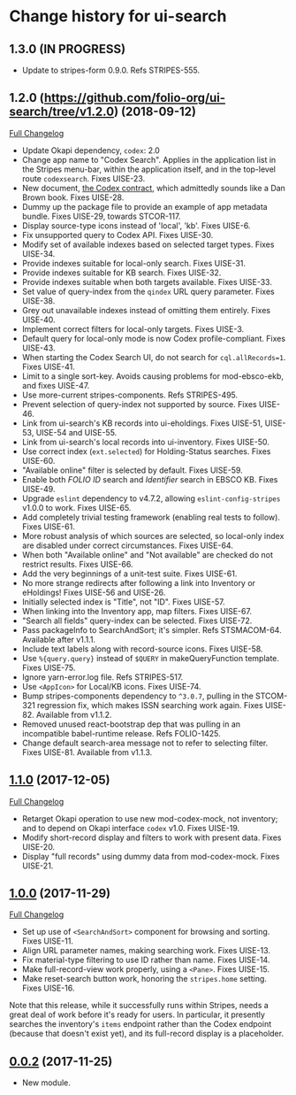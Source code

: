 # Change history for ui-search

## 1.3.0 (IN PROGRESS)

* Update to stripes-form 0.9.0. Refs STRIPES-555.

## 1.2.0 (https://github.com/folio-org/ui-search/tree/v1.2.0) (2018-09-12)
[Full Changelog](https://github.com/folio-org/ui-search/compare/v1.1.0...v1.2.0)

* Update Okapi dependency, `codex`: 2.0
* Change app name to "Codex Search". Applies in the application list in the Stripes menu-bar, within the application itself, and in the top-level route `codexsearch`. Fixes UISE-23.
* New document, [the Codex contract](doc/codex-contract.md), which admittedly sounds like a Dan Brown book. Fixes UISE-28.
* Dummy up the package file to provide an example of app metadata bundle. Fixes UISE-29, towards STCOR-117.
* Display source-type icons instead of 'local', 'kb'. Fixes UISE-6.
* Fix unsupported query to Codex API. Fixes UISE-30.
* Modify set of available indexes based on selected target types. Fixes UISE-34.
* Provide indexes suitable for local-only search. Fixes UISE-31.
* Provide indexes suitable for KB search. Fixes UISE-32.
* Provide indexes suitable when both targets available. Fixes UISE-33.
* Set value of query-index from the `qindex` URL query parameter. Fixes UISE-38.
* Grey out unavailable indexes instead of omitting them entirely. Fixes UISE-40.
* Implement correct filters for local-only targets. Fixes UISE-3.
* Default query for local-only mode is now Codex profile-compliant. Fixes UISE-43.
* When starting the Codex Search UI, do not search for `cql.allRecords=1`. Fixes UISE-41.
* Limit to a single sort-key. Avoids causing problems for mod-ebsco-ekb, and fixes UISE-47.
* Use more-current stripes-components. Refs STRIPES-495.
* Prevent selection of query-index not supported by source. Fixes UISE-46.
* Link from ui-search's KB records into ui-eholdings. Fixes UISE-51, UISE-53, UISE-54 and UISE-55.
* Link from ui-search's local records into ui-inventory. Fixes UISE-50.
* Use correct index (`ext.selected`) for Holding-Status searches. Fixes UISE-60.
* "Available online" filter is selected by default. Fixes UISE-59.
* Enable both _FOLIO ID_ search and _Identifier_ search in EBSCO KB. Fixes UISE-49.
* Upgrade `eslint` dependency to v4.7.2, allowing `eslint-config-stripes` v1.0.0 to work. Fixes UISE-65.
* Add completely trivial testing framework (enabling real tests to follow). Fixes UISE-61.
* More robust analysis of which sources are selected, so local-only index are disabled under correct circumstances. Fixes UISE-64.
* When both "Available online" and "Not available" are checked do not restrict results. Fixes UISE-66.
* Add the very beginnings of a unit-test suite. Fixes UISE-61.
* No more strange redirects after following a link into Inventory or eHoldings! Fixes UISE-56 and UISE-26.
* Initially selected index is "Title", not "ID". Fixes UISE-57.
* When linking into the Inventory app, map filters. Fixes UISE-67.
* "Search all fields" query-index can be selected. Fixes UISE-72.
* Pass packageInfo to SearchAndSort; it's simpler. Refs STSMACOM-64. Available after v1.1.1.
* Include text labels along with record-source icons. Fixes UISE-58.
* Use `%{query.query}` instead of `$QUERY` in makeQueryFunction template. Fixes UISE-75.
* Ignore yarn-error.log file. Refs STRIPES-517.
* Use `<AppIcon>` for Local/KB icons. Fixes UISE-74.
* Bump stripes-components dependency to `^3.0.7`, pulling in the STCOM-321 regression fix, which makes ISSN searching work again. Fixes UISE-82. Available from v1.1.2.
* Removed unused react-bootstrap dep that was pulling in an incompatible babel-runtime release. Refs FOLIO-1425.
* Change default search-area message not to refer to selecting filter. Fixes UISE-81. Available from v1.1.3.

## [1.1.0](https://github.com/folio-org/ui-search/tree/v1.1.0) (2017-12-05)
[Full Changelog](https://github.com/folio-org/ui-search/compare/v1.0.0...v1.1.0)

* Retarget Okapi operation to use new mod-codex-mock, not inventory; and to depend on Okapi interface `codex` v1.0. Fixes UISE-19.
* Modify short-record display and filters to work with present data. Fixes UISE-20.
* Display "full records" using dummy data from mod-codex-mock. Fixes UISE-21.

## [1.0.0](https://github.com/folio-org/ui-search/tree/v1.0.0) (2017-11-29)
[Full Changelog](https://github.com/folio-org/ui-search/compare/v0.0.2...v1.0.0)

* Set up use of `<SearchAndSort>` component for browsing and sorting. Fixes UISE-11.
* Align URL parameter names, making searching work. Fixes UISE-13.
* Fix material-type filtering to use ID rather than name. Fixes UISE-14.
* Make full-record-view work properly, using a `<Pane>`. Fixes UISE-15.
* Make reset-search button work, honoring the `stripes.home` setting. Fixes UISE-16.

Note that this release, while it successfully runs within Stripes, needs a great deal of work before it's ready for users. In particular, it presently searches the inventory's `items` endpoint rather than the Codex endpoint (because that doesn't exist yet), and its full-record display is a placeholder.

## [0.0.2](https://github.com/folio-org/ui-search/tree/v0.0.2) (2017-11-25)

* New module.

